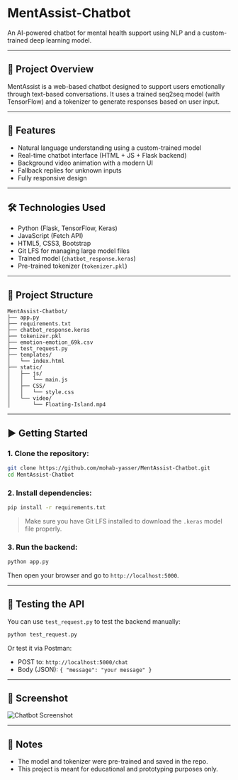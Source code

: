 
# MentAssist-Chatbot

An AI-powered chatbot for mental health support using NLP and a custom-trained deep learning model.

---

## 🧠 Project Overview

MentAssist is a web-based chatbot designed to support users emotionally through text-based conversations. It uses a trained seq2seq model (with TensorFlow) and a tokenizer to generate responses based on user input.

---

## 🚀 Features

- Natural language understanding using a custom-trained model
- Real-time chatbot interface (HTML + JS + Flask backend)
- Background video animation with a modern UI
- Fallback replies for unknown inputs
- Fully responsive design

---

## 🛠️ Technologies Used

- Python (Flask, TensorFlow, Keras)
- JavaScript (Fetch API)
- HTML5, CSS3, Bootstrap
- Git LFS for managing large model files
- Trained model (`chatbot_response.keras`)
- Pre-trained tokenizer (`tokenizer.pkl`)

---

## 📁 Project Structure

```
MentAssist-Chatbot/
├── app.py
├── requirements.txt
├── chatbot_response.keras
├── tokenizer.pkl
├── emotion-emotion_69k.csv
├── test_request.py
├── templates/
│   └── index.html
├── static/
│   ├── js/
│   │   └── main.js
│   ├── CSS/
│   │   └── style.css
│   └── video/
│       └── Floating-Island.mp4
```

---

## ▶️ Getting Started

### 1. Clone the repository:

```bash
git clone https://github.com/mohab-yasser/MentAssist-Chatbot.git
cd MentAssist-Chatbot
```

### 2. Install dependencies:

```bash
pip install -r requirements.txt
```

> Make sure you have Git LFS installed to download the `.keras` model file properly.

### 3. Run the backend:

```bash
python app.py
```

Then open your browser and go to `http://localhost:5000`.

---

## 💬 Testing the API

You can use `test_request.py` to test the backend manually:

```bash
python test_request.py
```

Or test it via Postman:

- POST to: `http://localhost:5000/chat`
- Body (JSON): `{ "message": "your message" }`

---

## 📸 Screenshot

![Chatbot Screenshot](screenshot.png)

---

## 📌 Notes

- The model and tokenizer were pre-trained and saved in the repo.
- This project is meant for educational and prototyping purposes only.
